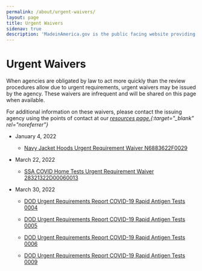 ```yaml
---
permalink: /about/urgent-waivers/
layout: page
title: Urgent Waivers
sidenav: true
description: 'MadeinAmerica.gov is the public facing website providing information about Executive Order 14005: Ensuring the Future is Made in America by All of America’s Workers.'
---
```


# Urgent Waivers

When agencies are obligated by law to act more quickly than the review procedures allow due to urgent requirements, urgent waivers may be issued by the agency. These waivers are infrequent and will be shared on this page when available.

For additional information on these waivers, please contact the issuing agency using the points of contact at our _[resources page.](https://www.madeinamerica.gov/customer-service/resources/){:target="\_blank" rel="noreferrer"}_

- January 4, 2022

  - [Navy Jacket Hoods Urgent Requirement Waiver N6883622F0029](/urgent-waivers/Navy-Jacket-hoods-Urgent-Requirement-Waiver-N6883622F0029-4-Jan-22-for-posting.xlsx)

- March 22, 2022

  - [SSA COVID Home Tests Urgent Requirement Waiver 28321322D00060013](/urgent-waivers/SSA-COVID-Home-Tests-Urgent-Requirement-Waiver-28321322D00060013.xlsx)

- March 30, 2022

  - [DOD Urgent Requirements Report COVID-19 Rapid Antigen Tests 0004](/urgent-waivers/DOD-Urgent-Requirements-Report-COVID-19-Rapid-Antigen-Tests-0004.xlsx)

  - [DOD Urgent Requirements Report COVID-19 Rapid Antigen Tests 0005](/urgent-waivers/DoD-Urgent-Requirements-Report-COVID-19-Rapid-Antigen-Tests-0005.xlsx)

  - [DOD Urgent Requirements Report COVID-19 Rapid Antigen Tests 0006](/urgent-waivers/DOD-Urgent-Requirements-Report-COVID-19-Rapid-Antigen-Tests-0006.xlsx)

  - [DOD Urgent Requirements Report COVID-19 Rapid Antigen Tests 0009](/urgent-waivers/DoD-Urgent-Requirements-Report-COVID-19-Rapid-Antigen-Tests-0009.xlsx)
